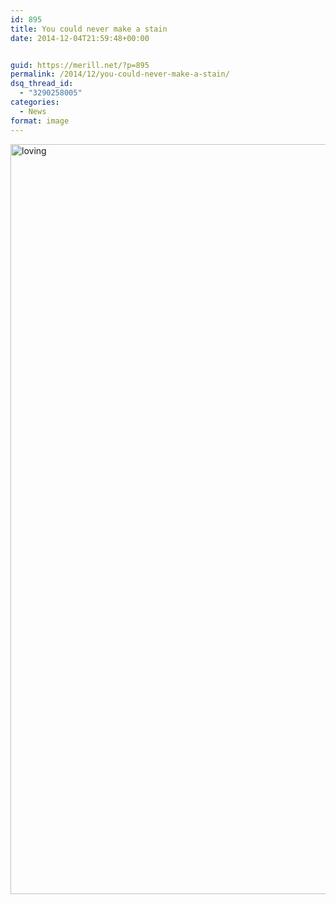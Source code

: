 ```yaml
---
id: 895
title: You could never make a stain
date: 2014-12-04T21:59:48+00:00


guid: https://merill.net/?p=895
permalink: /2014/12/you-could-never-make-a-stain/
dsq_thread_id:
  - "3290258005"
categories:
  - News
format: image
---
```

<a href="https://merill.net/wp-content/uploads/2014/12/loving.jpg"><img class="alignnone size-full wp-image-896" src="https://merill.net/wp-content/uploads/2014/12/loving.jpg" alt="loving" width="1600" height="1200" /></a>